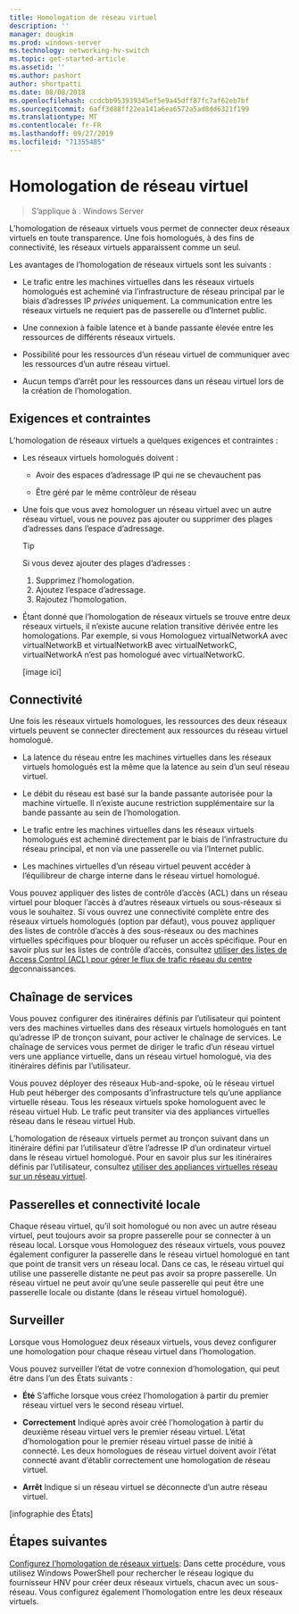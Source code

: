 ```yaml
---
title: Homologation de réseau virtuel
description: ''
manager: dougkim
ms.prod: windows-server
ms.technology: networking-hv-switch
ms.topic: get-started-article
ms.assetid: ''
ms.author: pashort
author: shortpatti
ms.date: 08/08/2018
ms.openlocfilehash: ccdcbb953939345ef5e9a45dff87fc7af62eb7bf
ms.sourcegitcommit: 6aff3d88ff22ea141a6ea6572a5ad8dd6321f199
ms.translationtype: MT
ms.contentlocale: fr-FR
ms.lasthandoff: 09/27/2019
ms.locfileid: "71355485"
---
```

# <a name="virtual-network-peering"></a>Homologation de réseau virtuel

>S’applique à : Windows Server

L’homologation de réseaux virtuels vous permet de connecter deux réseaux virtuels en toute transparence. Une fois homologués, à des fins de connectivité, les réseaux virtuels apparaissent comme un seul. 

Les avantages de l’homologation de réseaux virtuels sont les suivants :

-   Le trafic entre les machines virtuelles dans les réseaux virtuels homologués est acheminé via l’infrastructure de réseau principal par le biais d’adresses IP *privées* uniquement. La communication entre les réseaux virtuels ne requiert pas de passerelle ou d’Internet public.

-   Une connexion à faible latence et à bande passante élevée entre les ressources de différents réseaux virtuels.

-   Possibilité pour les ressources d’un réseau virtuel de communiquer avec les ressources d’un autre réseau virtuel.

-   Aucun temps d’arrêt pour les ressources dans un réseau virtuel lors de la création de l’homologation.

## <a name="requirements-and-constraints"></a>Exigences et contraintes

L’homologation de réseaux virtuels a quelques exigences et contraintes :

- Les réseaux virtuels homologués doivent :

  -   Avoir des espaces d’adressage IP qui ne se chevauchent pas

  -   Être géré par le même contrôleur de réseau

- Une fois que vous avez homologuer un réseau virtuel avec un autre réseau virtuel, vous ne pouvez pas ajouter ou supprimer des plages d’adresses dans l’espace d’adressage.

  >[!TIP]
  >Si vous devez ajouter des plages d’adresses :<ol><li>Supprimez l’homologation.</li><li>Ajoutez l’espace d’adressage.</li><li>Rajoutez l’homologation.</li></ol>

- Étant donné que l’homologation de réseaux virtuels se trouve entre deux réseaux virtuels, il n’existe aucune relation transitive dérivée entre les homologations. Par exemple, si vous Homologuez virtualNetworkA avec virtualNetworkB et virtualNetworkB avec virtualNetworkC, virtualNetworkA n’est pas homologué avec virtualNetworkC.

  [image ici]

## <a name="connectivity"></a>Connectivité

Une fois les réseaux virtuels homologues, les ressources des deux réseaux virtuels peuvent se connecter directement aux ressources du réseau virtuel homologué.

-   La latence du réseau entre les machines virtuelles dans les réseaux virtuels homologués est la même que la latence au sein d’un seul réseau virtuel.

-   Le débit du réseau est basé sur la bande passante autorisée pour la machine virtuelle. Il n’existe aucune restriction supplémentaire sur la bande passante au sein de l’homologation.

-   Le trafic entre les machines virtuelles dans les réseaux virtuels homologués est acheminé directement par le biais de l’infrastructure du réseau principal, et non via une passerelle ou via l’Internet public.

-   Les machines virtuelles d’un réseau virtuel peuvent accéder à l’équilibreur de charge interne dans le réseau virtuel homologué.

Vous pouvez appliquer des listes de contrôle d’accès (ACL) dans un réseau virtuel pour bloquer l’accès à d’autres réseaux virtuels ou sous-réseaux si vous le souhaitez. Si vous ouvrez une connectivité complète entre des réseaux virtuels homologués (option par défaut), vous pouvez appliquer des listes de contrôle d’accès à des sous-réseaux ou des machines virtuelles spécifiques pour bloquer ou refuser un accès spécifique. Pour en savoir plus sur les listes de contrôle d’accès, consultez [utiliser des listes de Access Control (ACL) pour gérer le flux de trafic réseau du centre de](https://docs.microsoft.com/windows-server/networking/sdn/manage/use-acls-for-traffic-flow)connaissances.

## <a name="service-chaining"></a>Chaînage de services

Vous pouvez configurer des itinéraires définis par l’utilisateur qui pointent vers des machines virtuelles dans des réseaux virtuels homologués en tant qu’adresse IP de tronçon suivant, pour activer le chaînage de services. Le chaînage de services vous permet de diriger le trafic d’un réseau virtuel vers une appliance virtuelle, dans un réseau virtuel homologué, via des itinéraires définis par l’utilisateur.

Vous pouvez déployer des réseaux Hub-and-spoke, où le réseau virtuel Hub peut héberger des composants d’infrastructure tels qu’une appliance virtuelle réseau. Tous les réseaux virtuels spoke homologuent avec le réseau virtuel Hub. Le trafic peut transiter via des appliances virtuelles réseau dans le réseau virtuel Hub.

L’homologation de réseaux virtuels permet au tronçon suivant dans un itinéraire défini par l’utilisateur d’être l’adresse IP d’un ordinateur virtuel dans le réseau virtuel homologué. Pour en savoir plus sur les itinéraires définis par l’utilisateur, consultez [utiliser des appliances virtuelles réseau sur un réseau virtuel](https://docs.microsoft.com/windows-server/networking/sdn/manage/use-network-virtual-appliances-on-a-vn).

## <a name="gateways-and-on-premises-connectivity"></a>Passerelles et connectivité locale

Chaque réseau virtuel, qu’il soit homologué ou non avec un autre réseau virtuel, peut toujours avoir sa propre passerelle pour se connecter à un réseau local. Lorsque vous Homologuez des réseaux virtuels, vous pouvez également configurer la passerelle dans le réseau virtuel homologué en tant que point de transit vers un réseau local. Dans ce cas, le réseau virtuel qui utilise une passerelle distante ne peut pas avoir sa propre passerelle. Un réseau virtuel ne peut avoir qu’une seule passerelle qui peut être une passerelle locale ou distante (dans le réseau virtuel homologué).

## <a name="monitor"></a>Surveiller

Lorsque vous Homologuez deux réseaux virtuels, vous devez configurer une homologation pour chaque réseau virtuel dans l’homologation.

Vous pouvez surveiller l’état de votre connexion d’homologation, qui peut être dans l’un des États suivants :

-   **Été** S’affiche lorsque vous créez l’homologation à partir du premier réseau virtuel vers le second réseau virtuel.

-   **Correctement** Indiqué après avoir créé l’homologation à partir du deuxième réseau virtuel vers le premier réseau virtuel. L’état d’homologation pour le premier réseau virtuel passe de initié à connecté. Les deux homologues de réseau virtuel doivent avoir l’état connecté avant d’établir correctement une homologation de réseau virtuel.

-   **Arrêt** Indique si un réseau virtuel se déconnecte d’un autre réseau virtuel.

[infographie des États]

## <a name="next-steps"></a>Étapes suivantes
[Configurez l’homologation de réseaux virtuels](sdn-configure-vnet-peering.md): Dans cette procédure, vous utilisez Windows PowerShell pour rechercher le réseau logique du fournisseur HNV pour créer deux réseaux virtuels, chacun avec un sous-réseau. Vous configurez également l’homologation entre les deux réseaux virtuels.

